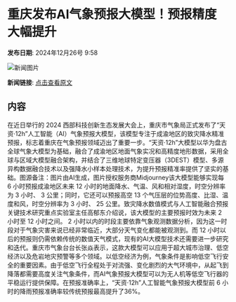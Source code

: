 # 重庆发布AI气象预报大模型！预报精度大幅提升

**发布日期**: 2024年12月26号 9:58

![新闻图片](https://pic.chinaz.com/picmap/202304191048218020_7.jpg)

**新闻链接**: [点击查看原文](https://www.aibase.com/zh/news/14290)

## 内容

在近日举行的 2024 西部科技创新生态发展大会上，重庆市气象局正式发布了“天资·12h”人工智能（AI）气象预报大模型，该模型专注于成渝地区的致灾降水精准预报，标志着重庆在气象预报领域迈出了重要一步。“天资·12h”大模型以华为盘古全球气象大模型为基础，融合了成渝地区地面气象实况和高精度地形数据，采用全球与区域大模型融合架构，并结合了三维地球特定变压器（3DEST）模型、多源异构数据融合技术以及强降水小样本处理技术，为提升预报精准率提供了坚实的基础。图源备注：图片由AI生成，图片授权服务商Midjourney该大模型能够实现每 6 小时预报成渝地区未来 12 小时的地面降水、气温、风和相对湿度，时空分辨率为 3 小时、 3 公里；同时，它还可以预报高空 13 个气压层的位势高度、比湿、温度和风，时空分辨率为 3 小时、 25 公里。致灾降水数值模式与人工智能融合预报关键技术研究重点实验室主任高郁东介绍说，该大模型的主要预报时效为未来 2 小时至 12 小时之间。 2 小时以内的时段主要依靠气象观测数据分析，因为这一时段对于气象灾害来说已经非常临近，大部分天气变化都能被观测到。而 12 小时以后的预报则仍需依赖传统的数值天气模式，现有的AI大模型技术还需要进一步研究和迭代。重庆市气象台台长张焱表示，这款大模型可以应用于超大城市治理、低空经济以及危岩地灾预警等多个领域。以低空经济为例，气象条件是影响低空飞行安全的重要因素。由于低空飞行全程处于对流强、变化剧烈的大气环境中，从起飞到降落都需要高度关注气象条件，而AI气象预报大模型可以为无人机等低空飞行器的平稳运行提供保障。在预报准确率上，“天资·12h”人工智能气象预报大模型前 6 小时的降雨预报准确率较传统预报最高提升了36%。
